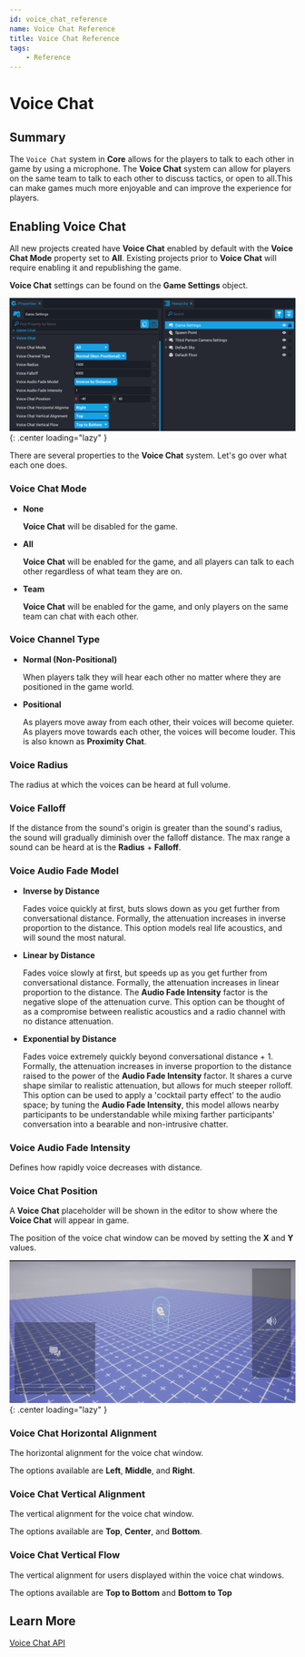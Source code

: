 ```yaml
---
id: voice_chat_reference
name: Voice Chat Reference
title: Voice Chat Reference
tags:
    - Reference
---
```


# Voice Chat

## Summary

The `Voice Chat` system in **Core** allows for the players to talk to each other in game by using a microphone. The **Voice Chat** system can allow for players on the same team to talk to each other to discuss tactics, or open to all.This can make games much more enjoyable and can improve the experience for players.

## Enabling Voice Chat

All new projects created have **Voice Chat** enabled by default with the **Voice Chat Mode** property set to **All**. Existing projects prior to **Voice Chat** will require enabling it and republishing the game.

**Voice Chat** settings can be found on the **Game Settings** object.

![Voice Chat Properties](../img/VoiceChat/editor_settings.png){: .center loading="lazy" }

There are several properties to the **Voice Chat** system. Let's go over what each one does.

### Voice Chat Mode

- **None**

    **Voice Chat** will be disabled for the game.

- **All**

    **Voice Chat** will be enabled for the game, and all players can talk to each other regardless of what team they are on.

- **Team**

    **Voice Chat** will be enabled for the game, and only players on the same team can chat with each other.

### Voice Channel Type

- **Normal (Non-Positional)**

    When players talk they will hear each other no matter where they are positioned in the game world.

- **Positional**

    As players move away from each other, their voices will become quieter. As players move towards each other, the voices will become louder. This is also known as **Proximity Chat**.

### Voice Radius

The radius at which the voices can be heard at full volume.

### Voice Falloff

If the distance from the sound's origin is greater than the sound's radius, the sound will gradually diminish over the falloff distance. The max range a sound can be heard at is the **Radius** + **Falloff**.

### Voice Audio Fade Model

- **Inverse by Distance**

    Fades voice quickly at first, buts slows down as you get further from conversational distance. Formally, the attenuation increases in inverse proportion to the distance. This option models real life acoustics, and will sound the most natural.

- **Linear by Distance**

    Fades voice slowly at first, but speeds up as you get further from conversational distance. Formally, the attenuation increases in linear proportion to the distance. The **Audio Fade Intensity** factor is the negative slope of the attenuation curve. This option can be thought of as a compromise between realistic acoustics and a radio channel with no distance attenuation.

- **Exponential by Distance**

    Fades voice extremely quickly beyond conversational distance + 1. Formally, the attenuation increases in inverse proportion to the distance raised to the power of the **Audio Fade Intensity** factor. It shares a curve shape similar to realistic attenuation, but allows for much steeper rolloff. This option can be used to apply a 'cocktail party effect' to the audio space; by tuning the **Audio Fade Intensity**, this model allows nearby participants to be understandable while mixing farther participants' conversation into a bearable and non-intrusive chatter.

### Voice Audio Fade Intensity

Defines how rapidly voice decreases with distance.

### Voice Chat Position

A **Voice Chat** placeholder will be shown in the editor to show where the **Voice Chat** will appear in game.

The position of the voice chat window can be moved by setting the **X** and **Y** values.

![Voice Chat Placeholder](../img/VoiceChat/placeholder.png){: .center loading="lazy" }

### Voice Chat Horizontal Alignment

The horizontal alignment for the voice chat window.

The options available are **Left**, **Middle**, and **Right**.

### Voice Chat Vertical Alignment

The vertical alignment for the voice chat window.

The options available are **Top**, **Center**, and **Bottom**.

### Voice Chat Vertical Flow

The vertical alignment for users displayed within the voice chat windows.

The options available are **Top to Bottom** and **Bottom to Top**

## Learn More

[Voice Chat API](../api/voicechat.md)
